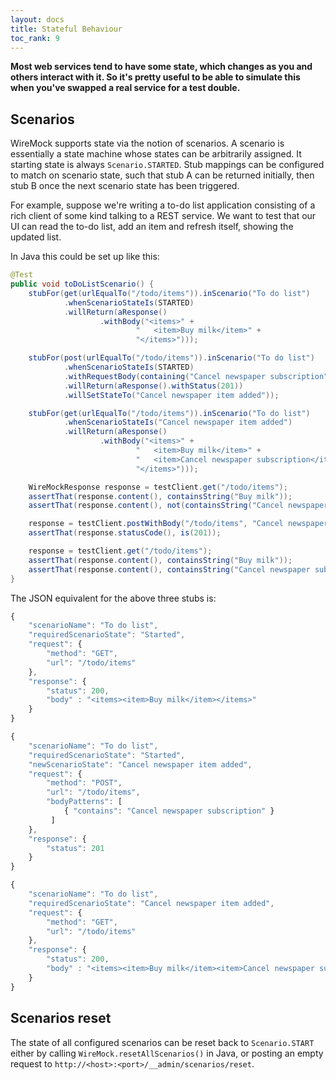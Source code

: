 ```yaml
---
layout: docs
title: Stateful Behaviour
toc_rank: 9
---
```


**Most web services tend to have some state, which changes as you and
others interact with it. So it's pretty useful to be able to simulate
this when you've swapped a real service for a test double.**

## Scenarios

WireMock supports state via the notion of scenarios. A scenario is
essentially a state machine whose states can be arbitrarily assigned. It
starting state is always `Scenario.STARTED`. Stub mappings can be
configured to match on scenario state, such that stub A can be returned
initially, then stub B once the next scenario state has been triggered.

For example, suppose we're writing a to-do list application consisting
of a rich client of some kind talking to a REST service. We want to test
that our UI can read the to-do list, add an item and refresh itself,
showing the updated list.

In Java this could be set up like this:

```java
@Test
public void toDoListScenario() {
    stubFor(get(urlEqualTo("/todo/items")).inScenario("To do list")
            .whenScenarioStateIs(STARTED)
            .willReturn(aResponse()
                    .withBody("<items>" +
                            "   <item>Buy milk</item>" +
                            "</items>")));

    stubFor(post(urlEqualTo("/todo/items")).inScenario("To do list")
            .whenScenarioStateIs(STARTED)
            .withRequestBody(containing("Cancel newspaper subscription"))
            .willReturn(aResponse().withStatus(201))
            .willSetStateTo("Cancel newspaper item added"));

    stubFor(get(urlEqualTo("/todo/items")).inScenario("To do list")
            .whenScenarioStateIs("Cancel newspaper item added")
            .willReturn(aResponse()
                    .withBody("<items>" +
                            "   <item>Buy milk</item>" +
                            "   <item>Cancel newspaper subscription</item>" +
                            "</items>")));

    WireMockResponse response = testClient.get("/todo/items");
    assertThat(response.content(), containsString("Buy milk"));
    assertThat(response.content(), not(containsString("Cancel newspaper subscription")));

    response = testClient.postWithBody("/todo/items", "Cancel newspaper subscription", "text/plain", "UTF-8");
    assertThat(response.statusCode(), is(201));

    response = testClient.get("/todo/items");
    assertThat(response.content(), containsString("Buy milk"));
    assertThat(response.content(), containsString("Cancel newspaper subscription"));
}
```

The JSON equivalent for the above three stubs is:

```javascript
{
    "scenarioName": "To do list",
    "requiredScenarioState": "Started",
    "request": {
        "method": "GET",
        "url": "/todo/items"
    },
    "response": {
        "status": 200,
        "body" : "<items><item>Buy milk</item></items>"
    }
}

{
    "scenarioName": "To do list",
    "requiredScenarioState": "Started",
    "newScenarioState": "Cancel newspaper item added",
    "request": {
        "method": "POST",
        "url": "/todo/items",
        "bodyPatterns": [
            { "contains": "Cancel newspaper subscription" }
         ]
    },
    "response": {
        "status": 201
    }
}

{
    "scenarioName": "To do list",
    "requiredScenarioState": "Cancel newspaper item added",
    "request": {
        "method": "GET",
        "url": "/todo/items"
    },
    "response": {
        "status": 200,
        "body" : "<items><item>Buy milk</item><item>Cancel newspaper subscription</item></items>"
    }
}
```

## Scenarios reset

The state of all configured scenarios can be reset back to
`Scenario.START` either by calling `WireMock.resetAllScenarios()` in
Java, or posting an empty request to
`http://<host>:<port>/__admin/scenarios/reset`.
